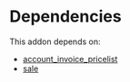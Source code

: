 # Dependencies

This addon depends on:

- [account_invoice_pricelist](https://github.com/bringout/oca-financial)
- [sale](https://github.com/bringout/oca-ocb-sale/tree/c17ba68cff0610f4dfb2f6dd7d61af76671084cf/odoo-bringout-oca-ocb-sale)
